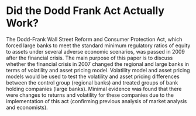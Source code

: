 # Did the Dodd Frank Act Actually Work? 

   The Dodd-Frank Wall Street Reform and Consumer Protection Act, which forced large banks to meet the
standard minimum regulatory ratios of equity to assets under several adverse economic scenarios, was passed in
2009 after the financial crisis. The main purpose of this paper is to discuss whether the financial crisis in 2007
changed the regional and large banks in terms of volatility and asset pricing model. Volatility model and asset
pricing models would be used to test the volatility and asset pricing differences between the control group (regional
banks) and treated groups of bank holding companies (large banks). Minimal evidence was found that there were
changes to returns and volatility for these companies due to the implementation of this act (confirming previous
analysis of market analysis and economists).
